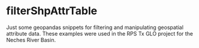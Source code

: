 # filterShpAttrTable

Just some geopandas snippets for filtering and manipulating geospatial attribute data. These examples were used in the RPS Tx GLO project for the Neches River Basin.
